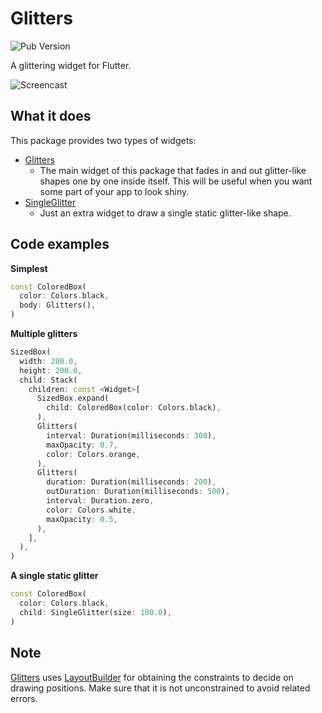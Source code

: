 # Glitters

![Pub Version](https://img.shields.io/pub/v/glitters)

A glittering widget for Flutter.

![Screencast](https://user-images.githubusercontent.com/20254485/83968159-29878f00-a902-11ea-8c95-320154181eb6.gif)

## What it does

This package provides two types of widgets:

* [Glitters](https://pub.dev/documentation/glitters/latest/glitters/Glitters-class.html)
    * The main widget of this package that fades in and out glitter-like shapes one by one inside itself. This will be useful when you want some part of your app to look shiny.
* [SingleGlitter](https://pub.dev/documentation/glitters/latest/single_glitter/SingleGlitter-class.html)
    * Just an extra widget to draw a single static glitter-like shape.

## Code examples

**Simplest**

```dart
const ColoredBox(
  color: Colors.black,
  body: Glitters(),
)
```

**Multiple glitters**

```dart
SizedBox(
  width: 200.0,
  height: 200.0,
  child: Stack(
    children: const <Widget>[
      SizedBox.expand(
        child: ColoredBox(color: Colors.black),
      ),
      Glitters(
        interval: Duration(milliseconds: 300),
        maxOpacity: 0.7,
        color: Colors.orange,
      ),
      Glitters(
        duration: Duration(milliseconds: 200),
        outDuration: Duration(milliseconds: 500),
        interval: Duration.zero,
        color: Colors.white,
        maxOpacity: 0.5,
      ),
    ],
  ),
)
```

**A single static glitter**

```dart
const ColoredBox(
  color: Colors.black,
  child: SingleGlitter(size: 100.0),
)
```

## Note

[Glitters](https://pub.dev/documentation/glitters/latest/glitters/Glitters-class.html) uses
[LayoutBuilder](https://api.flutter.dev/flutter/widgets/LayoutBuilder-class.html)
for obtaining the constraints to decide on drawing positions.
Make sure that it is not unconstrained to avoid related errors.

